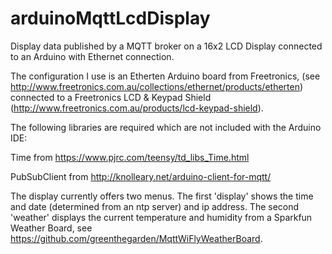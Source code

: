 # arduinoMqttLcdDisplay

Display data published by a MQTT broker on a 16x2 LCD Display connected to an Arduino with Ethernet connection.

The configuration I use is an Etherten Arduino board from Freetronics, (see http://www.freetronics.com.au/collections/ethernet/products/etherten) connected to a Freetronics LCD & Keypad Shield (http://www.freetronics.com.au/products/lcd-keypad-shield).

The following libraries are required which are not included with the Arduino IDE:

Time from https://www.pjrc.com/teensy/td_libs_Time.html

PubSubClient from http://knolleary.net/arduino-client-for-mqtt/

The display currently offers two menus. The first 'display' shows the time and date (determined from an ntp server) and ip address. The second 'weather' displays the current temperature and humidity from a Sparkfun Weather Board, see https://github.com/greenthegarden/MqttWiFlyWeatherBoard.
